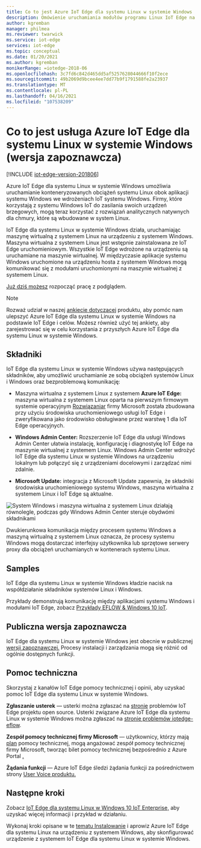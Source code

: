 ```yaml
---
title: Co to jest Azure IoT Edge dla systemu Linux w systemie Windows | Microsoft Docs
description: Omówienie uruchamiania modułów programu Linux IoT Edge na Windows 10 urządzeniach
author: kgremban
manager: philmea
ms.reviewer: twarwick
ms.service: iot-edge
services: iot-edge
ms.topic: conceptual
ms.date: 01/20/2021
ms.author: kgremban
monikerRange: =iotedge-2018-06
ms.openlocfilehash: 3c7fd6c842d465dd5af5257628044666f10f2ece
ms.sourcegitcommit: 49b2069d9bcee4ee7dd77b9f1791588fe2a23937
ms.translationtype: MT
ms.contentlocale: pl-PL
ms.lasthandoff: 04/16/2021
ms.locfileid: "107538209"
---
```

# <a name="what-is-azure-iot-edge-for-linux-on-windows-preview"></a>Co to jest usługa Azure IoT Edge dla systemu Linux w systemie Windows (wersja zapoznawcza)

[!INCLUDE [iot-edge-version-201806](../../includes/iot-edge-version-201806.md)]

Azure IoT Edge dla systemu Linux w systemie Windows umożliwia uruchamianie konteneryzowanych obciążeń systemu Linux obok aplikacji systemu Windows we wdrożeniach IoT systemu Windows. Firmy, które korzystają z systemu Windows IoT do zasilania swoich urządzeń brzegowych, mogą teraz korzystać z rozwiązań analitycznych natywnych dla chmury, które są wbudowane w system Linux.

IoT Edge dla systemu Linux w systemie Windows działa, uruchamiając maszynę wirtualną z systemem Linux na urządzeniu z systemem Windows. Maszyna wirtualna z systemem Linux jest wstępnie zainstalowana ze IoT Edge uruchomieniowym. Wszystkie IoT Edge wdrożone na urządzeniu są uruchamiane na maszynie wirtualnej. W międzyczasie aplikacje systemu Windows uruchomione na urządzeniu hosta z systemem Windows mogą komunikować się z modułami uruchomionymi na maszynie wirtualnej z systemem Linux.

[Już dziś możesz](how-to-install-iot-edge-on-windows.md) rozpocząć pracę z podglądem.

>[!NOTE]
>Rozważ udział w naszej [ankiecie dotyczącej](https://aka.ms/AzEFLOW-Registration) produktu, aby pomóc nam ulepszyć Azure IoT Edge dla systemu Linux w systemie Windows na podstawie IoT Edge i celów. Możesz również użyć tej ankiety, aby zarejestrować się w celu korzystania z przyszłych Azure IoT Edge dla systemu Linux w systemie Windows.

## <a name="components"></a>Składniki

IoT Edge dla systemu Linux w systemie Windows używa następujących składników, aby umożliwić uruchamianie ze sobą obciążeń systemów Linux i Windows oraz bezproblemową komunikację:

* Maszyna wirtualna z systemem Linux z systemem **Azure IoT Edge:** maszyna wirtualna z systemem Linux oparta na pierwszym firmowym systemie operacyjnym [Rozwiązaniar](https://github.com/microsoft/CBL-Mariner) firmy Microsoft została zbudowana przy użyciu środowiska uruchomieniowego usługi IoT Edge i zweryfikowana jako środowisko obsługiwane przez warstwę 1 dla IoT Edge operacyjnych.

* **Windows Admin Center:** Rozszerzenie IoT Edge dla usługi Windows Admin Center ułatwia instalację, konfigurację i diagnostykę IoT Edge na maszynie wirtualnej z systemem Linux. Windows Admin Center wdrożyć IoT Edge dla systemu Linux w systemie Windows na urządzeniu lokalnym lub połączyć się z urządzeniami docelowymi i zarządzać nimi zdalnie.

* **Microsoft Update:** integracja z Microsoft Update zapewnia, że składniki środowiska uruchomieniowego systemu Windows, maszyna wirtualna z systemem Linux i IoT Edge są aktualne.

![System Windows i maszyna wirtualna z systemem Linux działają równolegle, podczas gdy Windows Admin Center steruje obydwómi składnikami](./media/iot-edge-for-linux-on-windows/architecture-and-communication.png)

Dwukierunkowa komunikacja między procesem systemu Windows a maszyną wirtualną z systemem Linux oznacza, że procesy systemu Windows mogą dostarczać interfejsy użytkownika lub sprzętowe serwery proxy dla obciążeń uruchamianych w kontenerach systemu Linux.

## <a name="samples"></a>Samples

IoT Edge dla systemu Linux w systemie Windows kładzie nacisk na współdziałanie składników systemów Linux i Windows.

Przykłady demonstrują komunikację między aplikacjami systemu Windows i modułami IoT Edge, zobacz [Przykłady EFLOW & Windows 10 IoT](https://aka.ms/AzEFLOW-Samples).

## <a name="public-preview"></a>Publiczna wersja zapoznawcza

IoT Edge dla systemu Linux w systemie Windows jest obecnie w publicznej [wersji zapoznawczej.](https://azure.microsoft.com/support/legal/preview-supplemental-terms/) Procesy instalacji i zarządzania mogą się różnić od ogólnie dostępnych funkcji.

## <a name="support"></a>Pomoc techniczna

Skorzystaj z kanałów IoT Edge pomocy technicznej i opinii, aby uzyskać pomoc IoT Edge dla systemu Linux w systemie Windows.

**Zgłaszanie usterek** — usterki można zgłaszać na [stronie](https://github.com/azure/iotedge/issues) problemów IoT Edge projektu open source. Usterki związane Azure IoT Edge dla systemu Linux w systemie Windows można zgłaszać na [stronie problemów iotedge-eflow](https://aka.ms/AzEFLOW-Issues).

**Zespół pomocy technicznej firmy Microsoft** — użytkownicy, którzy mają [plan](https://azure.microsoft.com/support/plans/) pomocy technicznej, mogą angażować zespół pomocy technicznej firmy Microsoft, tworząc bilet pomocy technicznej bezpośrednio z Azure Portal [.](https://ms.portal.azure.com/signin/index/?feature.settingsportalinstance=mpac)

**Żądania funkcji** — Azure IoT Edge śledzi żądania funkcji za pośrednictwem strony [User Voice produktu.](https://feedback.azure.com/forums/907045-azure-iot-edge)

## <a name="next-steps"></a>Następne kroki

Zobacz [IoT Edge dla systemu Linux w Windows 10 IoT Enterprise,](https://aka.ms/EFLOWPPC9) aby uzyskać więcej informacji i przykład w działaniu.

Wykonaj kroki opisane w te [tematu Instalowanie](how-to-install-iot-edge-on-windows.md) i aprowiz Azure IoT Edge dla systemu Linux na urządzeniu z systemem Windows, aby skonfigurować urządzenie z systemem IoT Edge dla systemu Linux w systemie Windows.
